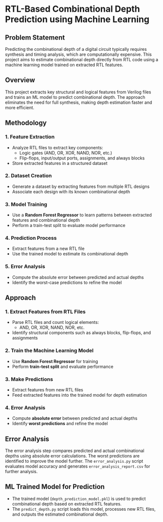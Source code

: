 # RTL-Based Combinational Depth Prediction using Machine Learning

## Problem Statement
Predicting the combinational depth of a digital circuit typically requires synthesis and timing analysis, which are computationally expensive. This project aims to estimate combinational depth directly from RTL code using a machine learning model trained on extracted RTL features.

## Overview
This project extracts key structural and logical features from Verilog files and trains an ML model to predict combinational depth. The approach eliminates the need for full synthesis, making depth estimation faster and more efficient.

## Methodology

### 1. Feature Extraction
- Analyze RTL files to extract key components:
  - Logic gates (AND, OR, XOR, NAND, NOR, etc.)
  - Flip-flops, input/output ports, assignments, and always blocks
- Store extracted features in a structured dataset

### 2. Dataset Creation
- Generate a dataset by extracting features from multiple RTL designs
- Associate each design with its known combinational depth

### 3. Model Training
- Use a **Random Forest Regressor** to learn patterns between extracted features and combinational depth
- Perform a train-test split to evaluate model performance

### 4. Prediction Process
- Extract features from a new RTL file
- Use the trained model to estimate its combinational depth

### 5. Error Analysis
- Compute the absolute error between predicted and actual depths
- Identify the worst-case predictions to refine the model

## Approach

### 1. Extract Features from RTL Files
- Parse RTL files and count logical elements:
  - AND, OR, XOR, NAND, NOR, etc.
- Identify structural components such as always blocks, flip-flops, and assignments

### 2. Train the Machine Learning Model
- Use **Random Forest Regressor** for training
- Perform **train-test split** and evaluate performance

### 3. Make Predictions
- Extract features from new RTL files
- Feed extracted features into the trained model for depth estimation

### 4. Error Analysis
- Compute **absolute error** between predicted and actual depths
- Identify **worst predictions** and refine the model

## Error Analysis
The error analysis step compares predicted and actual combinational depths using absolute error calculations. The worst predictions are identified to improve the model further. The `error_analysis.py` script evaluates model accuracy and generates `error_analysis_report.csv` for further analysis.

## ML Trained Model for Prediction
- The trained model (`depth_prediction_model.pkl`) is used to predict combinational depth based on extracted RTL features.
- The `predict_depth.py` script loads this model, processes new RTL files, and outputs the estimated combinational depth.
